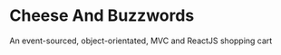 Cheese And Buzzwords
====================

An event-sourced, object-orientated, MVC and ReactJS shopping cart